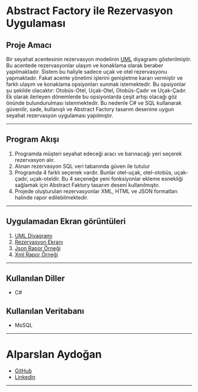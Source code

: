# Abstract Factory ile Rezervasyon Uygulaması

## Proje Amacı
Bir seyahat acentesinin rezervasyon modelinin [UML](https://raw.githubusercontent.com/Alparslan524/ReservationApplication-With-AbstractFactory/main/EkranGoruntuleri//IlkHali.png) diyagramı gösterilmiştir. Bu acentede rezervasyonlar ulaşım ve konaklama olarak beraber yapılmaktadır. Sistem bu haliyle sadece uçak ve otel rezervasyonu yapmaktadır. Fakat acente yönetimi işlerini genişletme kararı vermiştir ve farklı ulaşım ve konaklama opsiyonları sunmak istemektedir. Bu opsiyonlar şu şekilde olacaktır: Otobüs-Otel, Uçak-Otel, Otobüs-Çadır ve Uçak-Çadır. Ek olarak ilerleyen dönemlerde bu opsiyonlarda çeşit artışı olacağı göz önünde bulundurulması istenmektedir. Bu nedenle C# ve SQL kullanarak güvenilir, sade, kullanışlı ve Abstract Factory tasarım desenine uygun seyahat rezervasyon uygulaması yapılmıştır.
*** 

## Program Akışı
1. Programda müşteri seyahat edeceği aracı ve barınacağı yeri seçerek rezervasyon alır.
2. Alınan rezervasyon SQL veri tabanında güven ile tutulur 
3. Programda 4 farklı seçenek vardır. Bunlar otel-uçak, otel-otobüs, uçak-çadır, uçak-oteldir. 
Bu 4 seçeneğe yeni fonksiyonlar ekleme esnekliği sağlamak için Abstract Faktory tasarım deseni kullanılmıştır.
4. Projede oluşturulan rezervasyonlar XML, HTML ve JSON formatları halinde rapor edilebilmektedir.
***

## Uygulamadan Ekran görüntüleri
1. [UML Diyagramı](https://raw.githubusercontent.com/Alparslan524/ReservationApplication-With-AbstractFactory/main/EkranGoruntuleri/UML.png)
2. [Rezervasyon Ekranı](https://raw.githubusercontent.com/Alparslan524/ReservationApplication-With-AbstractFactory/main/EkranGoruntuleri/Giris.png)
3. [Json Rapor Örneği](https://raw.githubusercontent.com/Alparslan524/ReservationApplication-With-AbstractFactory/main/EkranGoruntuleri/JSonRapor.png)
4. [Xml Rapor Örneği](https://raw.githubusercontent.com/Alparslan524/ReservationApplication-With-AbstractFactory/main/EkranGoruntuleri/XMLRapor.png)
***
## Kullanılan Diller
* C#
## Kullanılan Veritabanı
* MsSQL
***


# Alparslan Aydoğan
- [GitHub](https://github.com/Alparslan524?tab=repositories)
- [Linkedin](https://www.linkedin.com/in/alparslan-aydoğan-6038771bb/)
***
